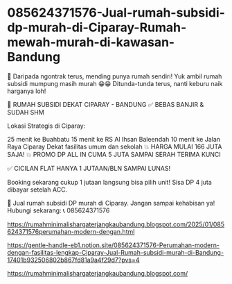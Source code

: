 # 085624371576-Jual-rumah-subsidi-dp-murah-di-Ciparay-Rumah-mewah-murah-di-kawasan-Bandung
📢 Daripada ngontrak terus, mending punya rumah sendiri! Yuk ambil rumah subsidi mumpung masih murah 😁😁
Ditunda-tunda terus, nanti keburu naik harganya loh!

🏡 RUMAH SUBSIDI DEKAT CIPARAY - BANDUNG
✅ BEBAS BANJIR & SUDAH SHM

 Lokasi Strategis di Ciparay:

25 menit ke Buahbatu
15 menit ke RS Al Ihsan Baleendah
10 menit ke Jalan Raya Ciparay
Dekat fasilitas umum dan sekolah
💥 HARGA MULAI 166 JUTA SAJA!
💥 PROMO DP ALL IN CUMA 5 JUTA SAMPAI SERAH TERIMA KUNCI

✅ CICILAN FLAT HANYA 1 JUTAAN/BLN SAMPAI LUNAS!

Booking sekarang cukup 1 jutaan langsung bisa pilih unit!
Sisa DP 4 juta dibayar setelah ACC.

🏡 Jual rumah subsidi DP murah di Ciparay.
Jangan sampai kehabisan ya! Hubungi sekarang:
📞 085624371576


https://rumahminimalishargaterjangkaubandung.blogspot.com/2025/01/085624371576perumahan-modern-dengan.html

https://gentle-handle-eb1.notion.site/085624371576-Perumahan-modern-dengan-fasilitas-lengkap-Ciparay-Jual-Rumah-subsidi-murah-di-Bandung-17401b932506802b867fd81a9a4f29d7?pvs=4

https://rumahminimalishargaterjangkaubandung.blogspot.com/
